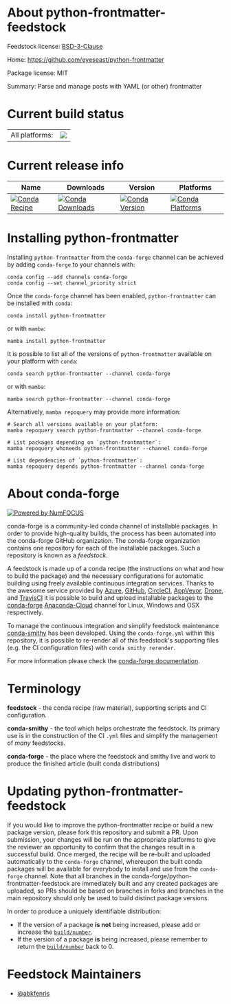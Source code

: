 About python-frontmatter-feedstock
==================================

Feedstock license: [BSD-3-Clause](https://github.com/conda-forge/python-frontmatter-feedstock/blob/main/LICENSE.txt)

Home: https://github.com/eyeseast/python-frontmatter

Package license: MIT

Summary: Parse and manage posts with YAML (or other) frontmatter

Current build status
====================


<table><tr><td>All platforms:</td>
    <td>
      <a href="https://dev.azure.com/conda-forge/feedstock-builds/_build/latest?definitionId=18280&branchName=main">
        <img src="https://dev.azure.com/conda-forge/feedstock-builds/_apis/build/status/python-frontmatter-feedstock?branchName=main">
      </a>
    </td>
  </tr>
</table>

Current release info
====================

| Name | Downloads | Version | Platforms |
| --- | --- | --- | --- |
| [![Conda Recipe](https://img.shields.io/badge/recipe-python--frontmatter-green.svg)](https://anaconda.org/conda-forge/python-frontmatter) | [![Conda Downloads](https://img.shields.io/conda/dn/conda-forge/python-frontmatter.svg)](https://anaconda.org/conda-forge/python-frontmatter) | [![Conda Version](https://img.shields.io/conda/vn/conda-forge/python-frontmatter.svg)](https://anaconda.org/conda-forge/python-frontmatter) | [![Conda Platforms](https://img.shields.io/conda/pn/conda-forge/python-frontmatter.svg)](https://anaconda.org/conda-forge/python-frontmatter) |

Installing python-frontmatter
=============================

Installing `python-frontmatter` from the `conda-forge` channel can be achieved by adding `conda-forge` to your channels with:

```
conda config --add channels conda-forge
conda config --set channel_priority strict
```

Once the `conda-forge` channel has been enabled, `python-frontmatter` can be installed with `conda`:

```
conda install python-frontmatter
```

or with `mamba`:

```
mamba install python-frontmatter
```

It is possible to list all of the versions of `python-frontmatter` available on your platform with `conda`:

```
conda search python-frontmatter --channel conda-forge
```

or with `mamba`:

```
mamba search python-frontmatter --channel conda-forge
```

Alternatively, `mamba repoquery` may provide more information:

```
# Search all versions available on your platform:
mamba repoquery search python-frontmatter --channel conda-forge

# List packages depending on `python-frontmatter`:
mamba repoquery whoneeds python-frontmatter --channel conda-forge

# List dependencies of `python-frontmatter`:
mamba repoquery depends python-frontmatter --channel conda-forge
```


About conda-forge
=================

[![Powered by
NumFOCUS](https://img.shields.io/badge/powered%20by-NumFOCUS-orange.svg?style=flat&colorA=E1523D&colorB=007D8A)](https://numfocus.org)

conda-forge is a community-led conda channel of installable packages.
In order to provide high-quality builds, the process has been automated into the
conda-forge GitHub organization. The conda-forge organization contains one repository
for each of the installable packages. Such a repository is known as a *feedstock*.

A feedstock is made up of a conda recipe (the instructions on what and how to build
the package) and the necessary configurations for automatic building using freely
available continuous integration services. Thanks to the awesome service provided by
[Azure](https://azure.microsoft.com/en-us/services/devops/), [GitHub](https://github.com/),
[CircleCI](https://circleci.com/), [AppVeyor](https://www.appveyor.com/),
[Drone](https://cloud.drone.io/welcome), and [TravisCI](https://travis-ci.com/)
it is possible to build and upload installable packages to the
[conda-forge](https://anaconda.org/conda-forge) [Anaconda-Cloud](https://anaconda.org/)
channel for Linux, Windows and OSX respectively.

To manage the continuous integration and simplify feedstock maintenance
[conda-smithy](https://github.com/conda-forge/conda-smithy) has been developed.
Using the ``conda-forge.yml`` within this repository, it is possible to re-render all of
this feedstock's supporting files (e.g. the CI configuration files) with ``conda smithy rerender``.

For more information please check the [conda-forge documentation](https://conda-forge.org/docs/).

Terminology
===========

**feedstock** - the conda recipe (raw material), supporting scripts and CI configuration.

**conda-smithy** - the tool which helps orchestrate the feedstock.
                   Its primary use is in the construction of the CI ``.yml`` files
                   and simplify the management of *many* feedstocks.

**conda-forge** - the place where the feedstock and smithy live and work to
                  produce the finished article (built conda distributions)


Updating python-frontmatter-feedstock
=====================================

If you would like to improve the python-frontmatter recipe or build a new
package version, please fork this repository and submit a PR. Upon submission,
your changes will be run on the appropriate platforms to give the reviewer an
opportunity to confirm that the changes result in a successful build. Once
merged, the recipe will be re-built and uploaded automatically to the
`conda-forge` channel, whereupon the built conda packages will be available for
everybody to install and use from the `conda-forge` channel.
Note that all branches in the conda-forge/python-frontmatter-feedstock are
immediately built and any created packages are uploaded, so PRs should be based
on branches in forks and branches in the main repository should only be used to
build distinct package versions.

In order to produce a uniquely identifiable distribution:
 * If the version of a package **is not** being increased, please add or increase
   the [``build/number``](https://docs.conda.io/projects/conda-build/en/latest/resources/define-metadata.html#build-number-and-string).
 * If the version of a package **is** being increased, please remember to return
   the [``build/number``](https://docs.conda.io/projects/conda-build/en/latest/resources/define-metadata.html#build-number-and-string)
   back to 0.

Feedstock Maintainers
=====================

* [@abkfenris](https://github.com/abkfenris/)

